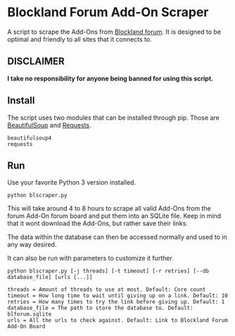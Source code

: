 # Blockland Forum Add-On Scraper

A script to scrape the Add-Ons from [Blockland forum](https://forum.blockland.us/). It is designed to be optimal and friendly to all sites that it connects to.

## DISCLAIMER

**I take no responsibility for anyone being banned for using this script.**

## Install

The script uses two modules that can be installed through pip. Those are [BeautifulSoup](https://www.crummy.com/software/BeautifulSoup/) and [Requests](http://docs.python-requests.org/en/master/).

```
beautifulsoup4
requests
```

## Run

Use your favorite Python 3 version installed.

```
python blscraper.py
```

This will take around 4 to 8 hours to scrape all valid Add-Ons from the forum Add-On forum board and put them into an SQLite file. Keep in mind that it wont download the Add-Ons, but rather save their links.

The data within the database can then be accessed normally and used to in any way desired.

It can also be run with parameters to customize it further.

```
python blscraper.py [-j threads] [-t timeout] [-r retries] [--db database_file] [urls [...]]
```

```
threads = Amount of threads to use at most. Default: Core count
timeout = How long time to wait until giving up on a link. Default: 10
retries = How many times to try the link before giving up. Default: 1
database_file = The path to store the database to. Default: blforum.sqlite
urls = All the urls to check against. Default: Link to Blockland Forum Add-On Board
```
